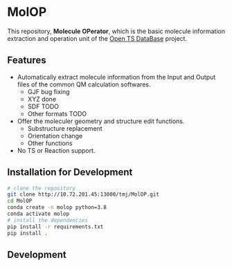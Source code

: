 <!--
 * @Author: TMJ
 * @Date: 2023-10-30 13:36:49
 * @LastEditors: TMJ
 * @LastEditTime: 2023-11-02 16:40:51
 * @Description: 请填写简介
-->
# MolOP

This repository, **Molecule OPerator**, which is the basic molecule information extraction and operation unit of the [Open TS DataBase](http://10.72.201.45:13000/tmj/OTSDB-Core) project.

## Features
- Automatically extract molecule information from the Input and Output files of the common QM calculation softwares.
  - GJF bug fixing
  - XYZ done
  - SDF TODO
  - Other formats TODO
- Offer the moleculer geometry and structure edit functions.
  - Substructure replacement
  - Orientation change
  - Other functions
- No TS or Reaction support.

## Installation for Development

```bash
# clone the repository
git clone http://10.72.201.45:13000/tmj/MolOP.git
cd MolOP
conda create -n molop python=3.8
conda activate molop
# install the dependencies
pip install -r requirements.txt
pip install .
```

## Development

